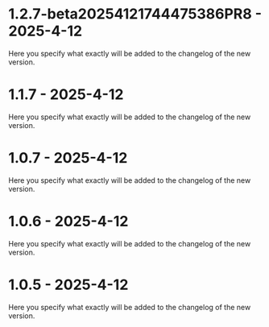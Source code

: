 # 1.2.7-beta20254121744475386PR8 - 2025-4-12

Here you specify what exactly will be added to the changelog of the new version.


# 1.1.7 - 2025-4-12

Here you specify what exactly will be added to the changelog of the new version.


# 1.0.7 - 2025-4-12

Here you specify what exactly will be added to the changelog of the new version.


# 1.0.6 - 2025-4-12

Here you specify what exactly will be added to the changelog of the new version.


# 1.0.5 - 2025-4-12

Here you specify what exactly will be added to the changelog of the new version.


